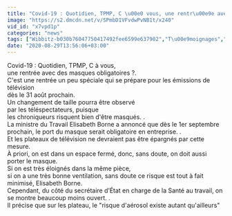 ```yaml
---
title: "Covid-19 : Quotidien, TPMP, C \u00e0 vous, une rentr\u00e9e avec des masques obligatoires ?"
image: "https://s2.dmcdn.net/v/SPmbD1VFvdwPvNB1t/x240"
vid_id: "x7vpd1p"
categories: "news"
tags: ["Wibbitz-b030b76047750417492fee6599e637902","T\u00e9moignages","Faits divers"]
date: "2020-08-29T13:56:06+03:00"
---
```

Covid-19 : Quotidien, TPMP, C à vous,   <br>une rentrée avec des masques obligatoires ?.  <br>C'est une rentrée un peu spéciale qui se prépare pour les émissions de télévision   <br>dès le 31 août prochain.  <br>Un changement de taille pourra être observé   <br>par les téléspectateurs, puisque   <br>les chroniqueurs risquent bien d'être masqués. .  <br>La ministre du Travail Elisabeth Borne a annoncé que dès le 1er septembre prochain, le port du masque serait obligatoire en entreprise. .  <br>Et les plateaux de télévision ne devraient pas être épargnés par cette mesure.  <br>À priori, on est dans un espace fermé, donc, sans doute, on doit aussi porter le masque.   <br>Si on est très éloignés dans la même pièce,   <br>si on a une très bonne ventilation, sans doute ce risque est tout à fait minimisé, Elisabeth Borne.  <br>Cependant, du côté du secrétaire d’État en charge de la Santé au travail, on se montre beaucoup moins ouvert. .  <br>Il précise que sur les plateau, le &quot;risque d'aérosol existe autant qu'ailleurs&quot;
